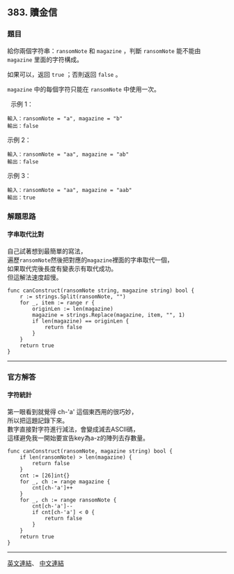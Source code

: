## 383. 贖金信

### 題目
給你兩個字符串：```ransomNote``` 和 ```magazine``` ，判斷 ```ransomNote``` 能不能由 ```magazine``` 里面的字符構成。

如果可以，返回 ```true``` ；否則返回 ```false``` 。

```magazine``` 中的每個字符只能在 ```ransomNote``` 中使用一次。

 
示例 1：

```
輸入：ransomNote = "a", magazine = "b"
輸出：false
```
示例 2：

```
輸入：ransomNote = "aa", magazine = "ab"
輸出：false
```
示例 3：

```
輸入：ransomNote = "aa", magazine = "aab"
輸出：true
```

### 解題思路 

#### 字串取代比對
自己試著想到最簡單的寫法，<br>
遍歷```ransomNote```然後把對應的```magazine```裡面的字串取代一個，<br>
如果取代完後長度有變表示有取代成功。<br>
但這解法速度超慢。

```
func canConstruct(ransomNote string, magazine string) bool {
    r := strings.Split(ransomNote, "")
    for _, item := range r {
        originLen := len(magazine)
        magazine = strings.Replace(magazine, item, "", 1)
        if len(magazine) == originLen {
            return false
        }
    }
    return true
}
```
***

### 官方解答

#### 字符統計
第一眼看到就覺得 ch-'a' 這個東西用的很巧妙，<br>
所以把這題記錄下來。<br>
數字直接對字符進行減法，會變成減去ASCII碼，<br>
這樣避免我一開始要宣告key為a-z的陣列去存數量。

```
func canConstruct(ransomNote, magazine string) bool {
    if len(ransomNote) > len(magazine) {
        return false
    }
    cnt := [26]int{}
    for _, ch := range magazine {
        cnt[ch-'a']++
    }
    for _, ch := range ransomNote {
        cnt[ch-'a']--
        if cnt[ch-'a'] < 0 {
            return false
        }
    }
    return true
}
```

***

[英文連結](https://leetcode.com/problems/ransom-note/)、
[中文連結](https://leetcode.cn/problems/ransom-note/)



